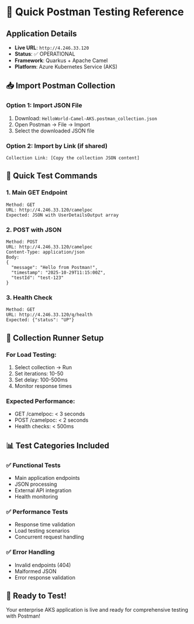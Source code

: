# 🚀 Quick Postman Testing Reference

## Application Details
- **Live URL**: `http://4.246.33.120`
- **Status**: ✅ OPERATIONAL
- **Framework**: Quarkus + Apache Camel
- **Platform**: Azure Kubernetes Service (AKS)

## 📥 Import Postman Collection

### Option 1: Import JSON File
1. Download: `HelloWorld-Camel-AKS.postman_collection.json`
2. Open Postman → File → Import
3. Select the downloaded JSON file

### Option 2: Import by Link (if shared)
```
Collection Link: [Copy the collection JSON content]
```

## 🎯 Quick Test Commands

### 1. Main GET Endpoint
```
Method: GET
URL: http://4.246.33.120/camelpoc
Expected: JSON with UserDetailsOutput array
```

### 2. POST with JSON
```
Method: POST
URL: http://4.246.33.120/camelpoc
Content-Type: application/json
Body:
{
  "message": "Hello from Postman!",
  "timestamp": "2025-10-29T11:15:00Z",
  "testId": "test-123"
}
```

### 3. Health Check
```
Method: GET
URL: http://4.246.33.120/q/health
Expected: {"status": "UP"}
```

## 🔄 Collection Runner Setup

### For Load Testing:
1. Select collection → Run
2. Set iterations: 10-50
3. Set delay: 100-500ms
4. Monitor response times

### Expected Performance:
- GET /camelpoc: < 3 seconds
- POST /camelpoc: < 2 seconds  
- Health checks: < 500ms

## 📊 Test Categories Included

### ✅ Functional Tests
- Main application endpoints
- JSON processing
- External API integration
- Health monitoring

### ✅ Performance Tests  
- Response time validation
- Load testing scenarios
- Concurrent request handling

### ✅ Error Handling
- Invalid endpoints (404)
- Malformed JSON
- Error response validation

## 🎉 Ready to Test!

Your enterprise AKS application is live and ready for comprehensive testing with Postman!